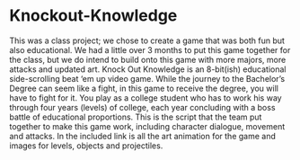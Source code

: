 # Knockout-Knowledge

This was a class project; we chose to create a game that was both fun but also educational.  We had a little over 3 months to put this game together for the class, but we do intend to build onto this game with more majors, more attacks and updated art.  Knock Out Knowledge is an 8-bit(ish) educational side-scrolling beat ‘em up video game. While the journey to the Bachelor’s Degree can seem like a fight, in this game to receive the degree, you will have to fight for it. You play as a college student who has to work his way through four years (levels) of college, each year concluding with a boss battle of educational proportions.  This is the script that the team put together to make this game work, including character dialogue, movement and attacks.  In the included link is all the art animation for the game and images for levels, objects and projectiles.  
